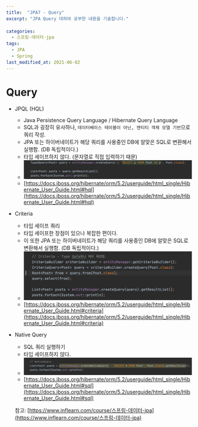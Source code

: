 ```yaml
---
title:  "JPA7 - Query"
excerpt: "JPA Query 대하여 공부한 내용을 기술합니다."

categories:
  - 스프링-데이터-jpa
tags:
  - JPA
  - Spring
last_modified_at: 2021-06-02
---
```


# Query
* JPQL (HQL)
  * Java Persistence Query Language / Hibernate Query Language
  * SQL과 굉장히 유사하나, `데이터베이스 테이블이 아닌, 엔티티 객체 모델 기반`으로 쿼리 작성.
  * JPA 또는 하이버네이트가 해당 쿼리를 사용중인 DB에 알맞은 SQL로 변환해서 실행함. (DB 독립적이다.)
  * 타입 세이프하지 않다. (문자열로 직접 입력하기 때문)
  * ![1](/assets/images/jpql(hql).png)
  * [https://docs.jboss.org/hibernate/orm/5.2/userguide/html_single/Hibernate_User_Guide.html#hql](https://docs.jboss.org/hibernate/orm/5.2/userguide/html_single/Hibernate_User_Guide.html#hql)
* Criteria
  * 타입 세이프 쿼리
  * 타입 세이프한 장점이 있으나 복잡한 편이다.
  * 이 또한 JPA 또는 하이버네이트가 해당 쿼리를 사용중인 DB에 알맞은 SQL로 변환해서 실행함. (DB 독립적이다.)
  * ![1](/assets/images/criteria.png)
  * [https://docs.jboss.org/hibernate/orm/5.2/userguide/html_single/Hibernate_User_Guide.html#criteria](https://docs.jboss.org/hibernate/orm/5.2/userguide/html_single/Hibernate_User_Guide.html#criteria)
* Native Query
  * SQL 쿼리 실행하기
  * 타입 세이프하지 않다.
  * ![1](/assets/images/native_query.png)
  * [https://docs.jboss.org/hibernate/orm/5.2/userguide/html_single/Hibernate_User_Guide.html#sql](https://docs.jboss.org/hibernate/orm/5.2/userguide/html_single/Hibernate_User_Guide.html#sql)
  


  참고: [https://www.inflearn.com/course/스프링-데이터-jpa](https://www.inflearn.com/course/스프링-데이터-jpa)